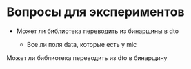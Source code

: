 # Вопросы для экспериментов

- Может ли библиотека переводить из бинарщины в dto

  - Все ли поля data, которые есть у mic

Может ли библиотека переводить из dto в бинарщину
